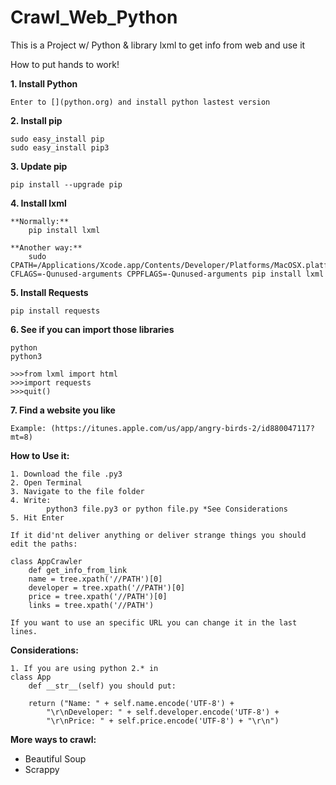 # Crawl_Web_Python
This is a Project w/ Python &amp; library lxml to get info from web and use it

How to put hands to work!

**1. Install Python**

	Enter to [](python.org) and install python lastest version

**2. Install pip**

	sudo easy_install pip
	sudo easy_install pip3

**3. Update pip**
	
	pip install --upgrade pip

**4. Install lxml**

	**Normally:**
		pip install lxml

	**Another way:**
		sudo CPATH=/Applications/Xcode.app/Contents/Developer/Platforms/MacOSX.platform/Developer/SDKs/MacOSX10.9.sdk/usr/include/libxml2 CFLAGS=-Qunused-arguments CPPFLAGS=-Qunused-arguments pip install lxml

**5. Install Requests**

	pip install requests

**6. See if you can import those libraries**

	python
	python3

	>>>from lxml import html
	>>>import requests
	>>>quit()

**7. Find a website you like**

	Example: (https://itunes.apple.com/us/app/angry-birds-2/id880047117?mt=8)


**How to Use it:**

	1. Download the file .py3
	2. Open Terminal
	3. Navigate to the file folder
	4. Write:
			python3 file.py3 or python file.py *See Considerations
	5. Hit Enter

	If it did'nt deliver anything or deliver strange things you should edit the paths:

	class AppCrawler
		def get_info_from_link
		name = tree.xpath('//PATH')[0]
		developer = tree.xpath('//PATH')[0]
		price = tree.xpath('//PATH')[0]
		links = tree.xpath('//PATH')

	If you want to use an specific URL you can change it in the last lines.

	

**Considerations:**

	1. If you are using python 2.* in 
	class App 
		def __str__(self) you should put:

		return ("Name: " + self.name.encode('UTF-8') + 
        	"\r\nDeveloper: " + self.developer.encode('UTF-8') + 
        	"\r\nPrice: " + self.price.encode('UTF-8') + "\r\n")


**More ways to crawl:**

- Beautiful Soup 
- Scrappy



	